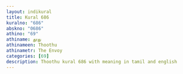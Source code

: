 ```yaml
---
layout: indikural
title: Kural 686
kuralno: "686"
abskno: "0686"
athino: "69"
athiname: தூது
athinameen: Thoothu
athinametr: The Envoy
categories: [69]
description: Thoothu kural 686 with meaning in tamil and english 
---
```


